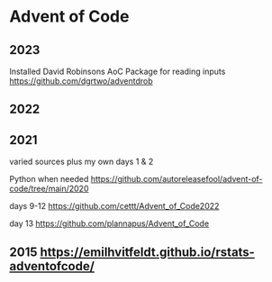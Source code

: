 # Advent of Code

## 2023
Installed David Robinsons AoC Package for reading inputs
https://github.com/dgrtwo/adventdrob

## 2022

## 2021 
varied sources plus my own days 1 & 2

Python when needed
https://github.com/autoreleasefool/advent-of-code/tree/main/2020


days 9-12 https://github.com/cettt/Advent_of_Code2022

day 13 https://github.com/plannapus/Advent_of_Code

## 2015 https://emilhvitfeldt.github.io/rstats-adventofcode/

